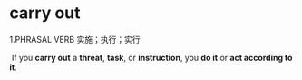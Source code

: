 # carry out

1.PHRASAL VERB 实施；执行；实行

​	If you **carry out** a **threat**, **task**, or **instruction**, you **do it** or **act according to it**.

